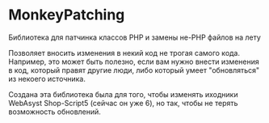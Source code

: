 # MonkeyPatching
Библиотека для патчинка классов PHP и замены не-PHP файлов на лету

Позволяет вносить изменения в некий код не трогая самого кода. 
Например, это может быть полезно, если вам нужно внести изменения в код, который правят другие люди, либо который 
умеет "обновляться" из некоего источника.

Создана эта библиотека была для того, чтобы изменять иходники WebAsyst Shop-Script5 (сейчас он уже 6), но так, чтобы не терять возможность обновлений.



